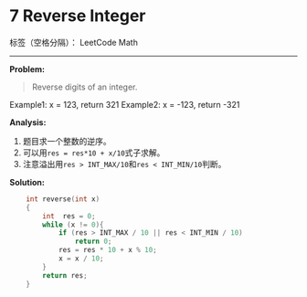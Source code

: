 ﻿# 7 Reverse Integer

标签（空格分隔）： LeetCode Math

---

**Problem:**
>   Reverse digits of an integer.
>
Example1: x = 123, return 321
Example2: x = -123, return -321

**Analysis:**

 1. 题目求一个整数的逆序。
 2. 可以用`res = res*10 + x/10`式子求解。
 3. 注意溢出用`res > INT_MAX/10`和`res < INT_MIN/10`判断。

**Solution:**
```cpp
	int reverse(int x)
	{		
		int  res = 0;
		while (x != 0){
			if (res > INT_MAX / 10 || res < INT_MIN / 10)
				return 0;
			res = res * 10 + x % 10;
			x = x / 10;
		}
		return res;
	}
```

